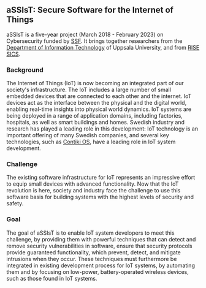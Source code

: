 ## aSSIsT: Secure Software for the Internet of Things

aSSIsT is a five-year project (March 2018 - February 2023) on Cybersecurity
funded by [SSF](https://strategiska.se/).
It brings together researchers from the
[Department of Information Technology](http://www.it.uu.se/)
of Uppsala University, and from [RISE SICS](https://www.sics.se/).

### Background

The Internet of Things (IoT) is now becoming an integrated part of our
society's infrastructure. The IoT includes a large number of small
embedded devices that are connected to each other and the internet.
IoT devices act as the interface between the physical and the digital
world, enabling real-time insights into physical world dynamics. IoT
systems are being deployed in a range of application domains, including
factories, hospitals, as well as smart buildings and homes. Swedish industry
and research has played a leading role in this development: IoT technology
is an important offering of many Swedish companies, and several key
technologies, such as [Contiki OS](http://www.contiki-os.org/),
have a leading role in IoT system development.

### Challenge

The existing software infrastructure for IoT represents an impressive
effort to equip small devices with advanced functionality. Now that the
IoT revolution is here, society and industry face the challenge to use
this software basis for building systems with the highest levels of
security and safety.

### Goal

The goal of aSSIsT is to enable IoT system developers to meet this challenge,
by providing them with powerful techniques that can detect and remove security
vulnerabilities in software, ensure that security protocols provide guaranteed
functionality, which prevent, detect, and mitigate intrusions when they occur.
These techniques must furthermore be integrated in existing development process
for IoT systems, by automating them and by focusing on low-power, battery-operated
wireless devices, such as those found in IoT systems.

